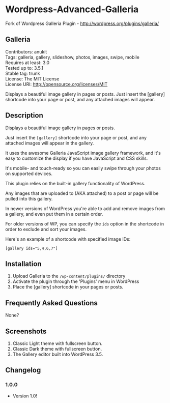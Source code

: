 # Wordpress-Advanced-Galleria #

Fork of Wordpress Galleria Plugin - http://wordpress.org/plugins/galleria/

## Galleria ##
Contributors: anukit<br/>
Tags: galleria, gallery, slideshow, photos, images, swipe, mobile<br/>
Requires at least: 3.0<br/>
Tested up to: 3.5.1<br/>
Stable tag: trunk<br/>
License: The MIT License<br/>
License URI: http://opensource.org/licenses/MIT<br/>

Displays a beautiful image gallery in pages or posts. Just insert the [gallery] shortcode into your page or post, and any attached images will appear.

## Description ##
Displays a beautiful image gallery in pages or posts.

Just insert the `[gallery]` shortcode into your page or post, and any attached images will appear in the gallery.

It uses the awesome Galleria JavaScript image gallery framework, and it's easy to customize the display if you have JavaScript and CSS skills.

It's mobile- and touch-ready so you can easily swipe through your photos on supported devices.

This plugin relies on the built-in gallery functionality of WordPress.

Any images that are uploaded to (AKA attached) to a post or page will be pulled into this gallery.

In newer versions of WordPress you're able to add and remove images from a gallery, and even put them in a certain order.

For older versions of WP, you can specify the `ids` option in the shortcode in order to exclude and sort your images.

Here's an example of a shortcode with specified image IDs:

`[gallery ids="5,4,6,7"]`

## Installation ##

1. Upload Galleria to the `/wp-content/plugins/` directory
1. Activate the plugin through the 'Plugins' menu in WordPress
1. Place the [gallery] shortcode in your pages or posts.

## Frequently Asked Questions ##

None?

## Screenshots ##

1. Classic Light theme with fullscreen button.
2. Classic Dark theme with fullscreen button.
3. The Gallery editor built into WordPress 3.5.

## Changelog ##

### 1.0.0 ###
* Version 1.0!

